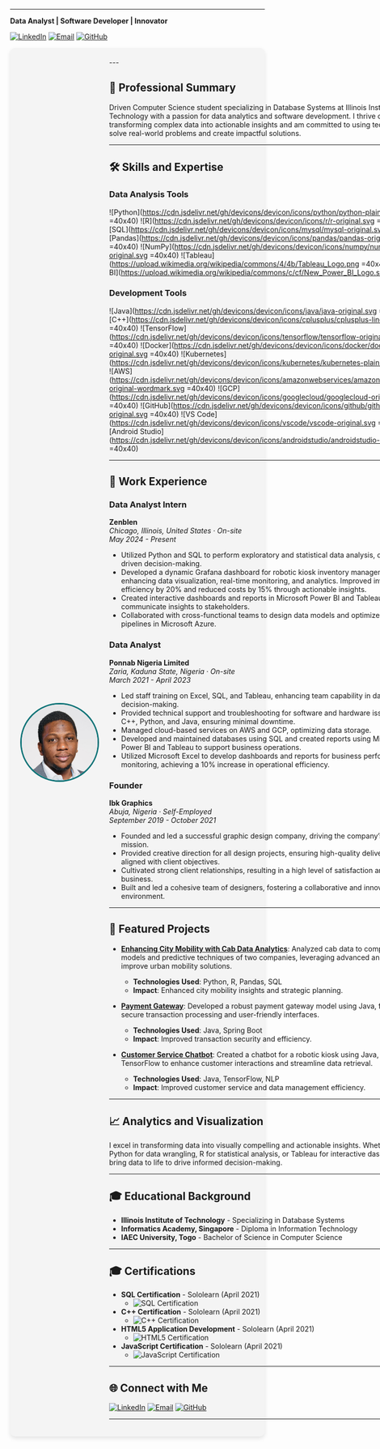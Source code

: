 

---


**Data Analyst | Software Developer | Innovator**

[![LinkedIn](https://img.shields.io/badge/LinkedIn-Connect-blue?style=flat&logo=linkedin)](https://www.linkedin.com/in/khalilmuhammad) [![Email](https://img.shields.io/badge/Email-Contact-red?style=flat&logo=gmail)](mailto:khalil.muhammad@example.com) [![GitHub](https://img.shields.io/badge/GitHub-Projects-black?style=flat&logo=github)](https://github.com/Ksani1)

<div style="display: flex; align-items: center; padding: 20px; background-color: #f4f4f4; border-radius: 10px; box-shadow: 0 4px 8px rgba(0, 0, 0, 0.1);">
    <img src="Photo.png" alt="Khalil Muhammad" width="150" style="border-radius: 50%; border: 3px solid #0d7377; margin-right: 20px;">
    <div>
---

## 🌟 Professional Summary

Driven Computer Science student specializing in Database Systems at Illinois Institute of Technology with a passion for data analytics and software development. I thrive on transforming complex data into actionable insights and am committed to using technology to solve real-world problems and create impactful solutions.

---

## 🛠️ Skills and Expertise

### Data Analysis Tools

![Python](https://cdn.jsdelivr.net/gh/devicons/devicon/icons/python/python-plain.svg =40x40)
![R](https://cdn.jsdelivr.net/gh/devicons/devicon/icons/r/r-original.svg =40x40)
![SQL](https://cdn.jsdelivr.net/gh/devicons/devicon/icons/mysql/mysql-original.svg =40x40)
![Pandas](https://cdn.jsdelivr.net/gh/devicons/devicon/icons/pandas/pandas-original.svg =40x40)
![NumPy](https://cdn.jsdelivr.net/gh/devicons/devicon/icons/numpy/numpy-original.svg =40x40)
![Tableau](https://upload.wikimedia.org/wikipedia/commons/4/4b/Tableau_Logo.png =40x40)
![Power BI](https://upload.wikimedia.org/wikipedia/commons/c/cf/New_Power_BI_Logo.svg =40x40)

### Development Tools

![Java](https://cdn.jsdelivr.net/gh/devicons/devicon/icons/java/java-original.svg =40x40)
![C++](https://cdn.jsdelivr.net/gh/devicons/devicon/icons/cplusplus/cplusplus-line.svg =40x40)
![TensorFlow](https://cdn.jsdelivr.net/gh/devicons/devicon/icons/tensorflow/tensorflow-original.svg =40x40)
![Docker](https://cdn.jsdelivr.net/gh/devicons/devicon/icons/docker/docker-original.svg =40x40)
![Kubernetes](https://cdn.jsdelivr.net/gh/devicons/devicon/icons/kubernetes/kubernetes-plain.svg =40x40)
![AWS](https://cdn.jsdelivr.net/gh/devicons/devicon/icons/amazonwebservices/amazonwebservices-original-wordmark.svg =40x40)
![GCP](https://cdn.jsdelivr.net/gh/devicons/devicon/icons/googlecloud/googlecloud-original.svg =40x40)
![GitHub](https://cdn.jsdelivr.net/gh/devicons/devicon/icons/github/github-original.svg =40x40)
![VS Code](https://cdn.jsdelivr.net/gh/devicons/devicon/icons/vscode/vscode-original.svg =40x40)
![Android Studio](https://cdn.jsdelivr.net/gh/devicons/devicon/icons/androidstudio/androidstudio-original.svg =40x40)

---

## 💼 Work Experience

### Data Analyst Intern
**Zenblen**  
*Chicago, Illinois, United States · On-site*  
*May 2024 - Present*

- Utilized Python and SQL to perform exploratory and statistical data analysis, driving data-driven decision-making.
- Developed a dynamic Grafana dashboard for robotic kiosk inventory management, enhancing data visualization, real-time monitoring, and analytics. Improved inventory efficiency by 20% and reduced costs by 15% through actionable insights.
- Created interactive dashboards and reports in Microsoft Power BI and Tableau to communicate insights to stakeholders.
- Collaborated with cross-functional teams to design data models and optimize data pipelines in Microsoft Azure.

### Data Analyst
**Ponnab Nigeria Limited**  
*Zaria, Kaduna State, Nigeria · On-site*  
*March 2021 - April 2023*

- Led staff training on Excel, SQL, and Tableau, enhancing team capability in data-driven decision-making.
- Provided technical support and troubleshooting for software and hardware issues using C++, Python, and Java, ensuring minimal downtime.
- Managed cloud-based services on AWS and GCP, optimizing data storage.
- Developed and maintained databases using SQL and created reports using Microsoft Power BI and Tableau to support business operations.
- Utilized Microsoft Excel to develop dashboards and reports for business performance monitoring, achieving a 10% increase in operational efficiency.

### Founder
**Ibk Graphics**  
*Abuja, Nigeria · Self-Employed*  
*September 2019 - October 2021*

- Founded and led a successful graphic design company, driving the company’s vision and mission.
- Provided creative direction for all design projects, ensuring high-quality deliverables aligned with client objectives.
- Cultivated strong client relationships, resulting in a high level of satisfaction and repeat business.
- Built and led a cohesive team of designers, fostering a collaborative and innovative work environment.

---

## 🚀 Featured Projects

- **[Enhancing City Mobility with Cab Data Analytics](https://github.com/Ksani1/Enhancing-City-Mobility-with-Cab-Data-Analytics)**: Analyzed cab data to compare pricing models and predictive techniques of two companies, leveraging advanced analytics to improve urban mobility solutions.
  - **Technologies Used**: Python, R, Pandas, SQL
  - **Impact**: Enhanced city mobility insights and strategic planning.

- **[Payment Gateway](https://github.com/Ksani1/payment-gateway)**: Developed a robust payment gateway model using Java, focusing on secure transaction processing and user-friendly interfaces.
  - **Technologies Used**: Java, Spring Boot
  - **Impact**: Improved transaction security and efficiency.

- **[Customer Service Chatbot](https://github.com/Ksani1/customer-service-chatbot)**: Created a chatbot for a robotic kiosk using Java, NLP, and TensorFlow to enhance customer interactions and streamline data retrieval.
  - **Technologies Used**: Java, TensorFlow, NLP
  - **Impact**: Improved customer service and data management efficiency.

---

## 📈 Analytics and Visualization

I excel in transforming data into visually compelling and actionable insights. Whether using Python for data wrangling, R for statistical analysis, or Tableau for interactive dashboards, I bring data to life to drive informed decision-making.

---

## 🎓 Educational Background

- **Illinois Institute of Technology** - Specializing in Database Systems
- **Informatics Academy, Singapore** - Diploma in Information Technology
- **IAEC University, Togo** - Bachelor of Science in Computer Science

---

## 🎓 Certifications

- **SQL Certification** - Sololearn (April 2021)
  - ![SQL Certification](path/to/your/sql-certification-image.png)
- **C++ Certification** - Sololearn (April 2021)
  - ![C++ Certification](path/to/your/cplusplus-certification-image.png)
- **HTML5 Application Development** - Sololearn (April 2021)
  - ![HTML5 Certification](path/to/your/html5-certification-image.png)
- **JavaScript Certification** - Sololearn (April 2021)
  - ![JavaScript Certification](path/to/your/javascript-certification-image.png)

---

## 🌐 Connect with Me

[![LinkedIn](https://img.shields.io/badge/LinkedIn-Connect-blue?style=flat&logo=linkedin)](https://www.linkedin.com/in/khalilmuhammad) [![Email](https://img.shields.io/badge/Email-Contact-red?style=flat&logo=gmail)](mailto:khalil.muhammad@example.com) [![GitHub](https://img.shields.io/badge/GitHub-Projects-black?style=flat&logo=github)](https://github.com/Ksani1)

---

